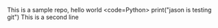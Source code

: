 This is a sample repo, hello world
<code=Python>
    print("jason is testing git")
</code>
This is a second line
